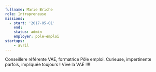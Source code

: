 ```yaml
---
fullname: Marie Briche
role: Intrapreneuse
missions:
  - start: '2017-05-01'
    end:
    status: admin
    employer: pole-emploi
startups:
    - avril
---
```


Conseillère référente VAE, formatrice Pôle emploi. Curieuse, impertinente parfois, impliquée toujours ! Vive la VAE !!!!
